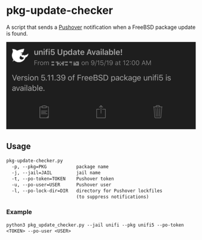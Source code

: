 # pkg-update-checker

A script that sends a [Pushover] notification when a FreeBSD package update is found.

![pushover-demo]

## Usage

```
pkg-update-checker.py
  -p, --pkg=PKG           package name
  -j, --jail=JAIL         jail name
  -t, --po-token=TOKEN    Pushover token
  -u, --po-user=USER      Pushover user
  -l, --po-lock-dir=DIR   directory for Pushover lockfiles
                          (to suppress notifications)
```

### Example

```
python3 pkg_update_checker.py --jail unifi --pkg unifi5 --po-token <TOKEN> --po-user <USER>
```

[Pushover]: https://pushover.net/
[pushover-demo]: pushover-demo.png